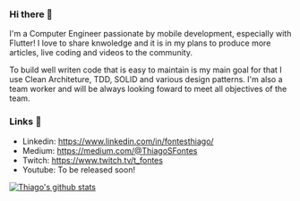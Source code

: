 ### Hi there 👋

I'm a Computer Engineer passionate by mobile development, especially with Flutter!
I love to share knwoledge and it is in my plans to produce more articles, live coding and videos to the community.

To build well writen code that is easy to maintain is my main goal for that I use Clean Architeture, TDD, SOLID and various design patterns. I'm also a team worker and will be always looking foward to meet all objectives of the team.

### Links 🔗

- Linkedin: https://www.linkedin.com/in/fontesthiago/
- Medium: https://medium.com/@ThiagoSFontes
- Twitch: https://www.twitch.tv/t_fontes
- Youtube: To be released soon!

[![Thiago's github stats](https://github-readme-stats.vercel.app/api?username=ThiagoFontes&show_icons=true&theme=dark)](https://github.com/anuraghazra/github-readme-stats)

<!--
**ThiagoFontes/ThiagoFontes** is a ✨ _special_ ✨ repository because its `README.md` (this file) appears on your GitHub profile.

Here are some ideas to get you started:

- 🔭 I’m currently working on ...
- 🌱 I’m currently learning ...
- 👯 I’m looking to collaborate on ...
- 🤔 I’m looking for help with ...
- 💬 Ask me about ...
- 📫 How to reach me: ...
- 😄 Pronouns: ...
- ⚡ Fun fact: ...
-->
